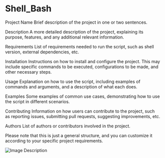 # Shell_Bash


Project Name
Brief description of the project in one or two sentences.

Description
A more detailed description of the project, explaining its purpose, features, and any additional relevant information.

Requirements
List of requirements needed to run the script, such as shell version, external dependencies, etc.

Installation
Instructions on how to install and configure the project. This may include specific commands to be executed, configurations to be made, and other necessary steps.

Usage
Explanation on how to use the script, including examples of commands and arguments, and a description of what each does.

Examples
Some examples of common use cases, demonstrating how to use the script in different scenarios.

Contributing
Information on how users can contribute to the project, such as reporting issues, submitting pull requests, suggesting improvements, etc.

Authors
List of authors or contributors involved in the project.

Please note that this is just a general structure, and you can customize it according to your specific project requirements.

![Image Description](https://hackaday.com/wp-content/uploads/2017/03/tux-on-htop-featured.jpg?w=800)


